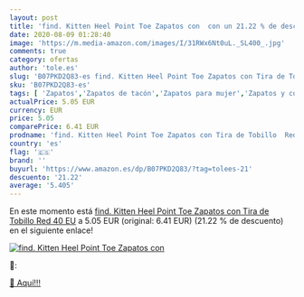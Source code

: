 ```yaml
---
layout: post
title: 'find. Kitten Heel Point Toe Zapatos con  con un 21.22 % de descuento'
date: 2020-08-09 01:28:40
image: 'https://m.media-amazon.com/images/I/31RWx6Nt0uL._SL400_.jpg'
comments: true
category: ofertas
author: 'tole.es'
slug: 'B07PKD2Q83-es find. Kitten Heel Point Toe Zapatos con Tira de Tobillo...'
sku: 'B07PKD2Q83-es'
tags: [ 'Zapatos','Zapatos de tacón','Zapatos para mujer','Zapatos y complementos','zapatos', ]
actualPrice: 5.05 EUR
currency: EUR
price: 5.05
comparePrice: 6.41 EUR
prodname: 'find. Kitten Heel Point Toe Zapatos con Tira de Tobillo  Red  40 EU'
country: 'es'
flag: '🇪🇸'
brand: ''
buyurl: 'https://www.amazon.es/dp/B07PKD2Q83/?tag=tolees-21'
descuento: '21.22'
average: '5.405'
---
```


En este momento está [find. Kitten Heel Point Toe Zapatos con Tira de Tobillo  Red  40 EU](https://www.amazon.es/dp/B07PKD2Q83/?tag=tolees-21) a 5.05 EUR (original: 6.41 EUR) (21.22 %  de descuento) en el siguiente enlace!

[![find. Kitten Heel Point Toe Zapatos con ](https://m.media-amazon.com/images/I/31RWx6Nt0uL._SL400_.jpg)](https://www.amazon.es/dp/B07PKD2Q83/?tag=tolees-21)

🔎:


[🛒 Aquí!!!](https://www.amazon.es/dp/B07PKD2Q83/?tag=tolees-21)
